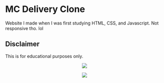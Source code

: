 # MC Delivery Clone

Website I made when I was first studying HTML, CSS, and Javascript. Not responsive tho. lol

## Disclaimer

This is for educational purposes only.

<p align="center">
  <img src="https://user-images.githubusercontent.com/76220140/115655103-21431180-a365-11eb-9d58-01e8a533c710.gif" />
</p>

<p align="center">
  <img src="https://user-images.githubusercontent.com/76220140/115655105-22743e80-a365-11eb-9b32-1ad4638878de.gif" />
</p
